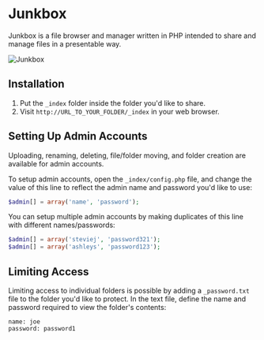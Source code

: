 # Junkbox

Junkbox is a file browser and manager written in PHP intended to share and manage files in a presentable way.

![Junkbox](https://raw.github.com/bryanbuchanan/junkbox/master/screenshot.png)

## Installation

1. Put the `_index` folder inside the folder you'd like to share.
2. Visit `http://URL_TO_YOUR_FOLDER/_index` in your web browser.

## Setting Up Admin Accounts

Uploading, renaming, deleting, file/folder moving, and folder creation are available for admin accounts.

To setup admin accounts, open the `_index/config.php` file, and change the value of this line to reflect the admin name and password you'd like to use:
		
```php
$admin[] = array('name', 'password');
```

You can setup multiple admin accounts by making duplicates of this line with different names/passwords:

```php
$admin[] = array('steviej', 'password321');
$admin[] = array('ashleys', 'password123');
```

## Limiting Access

Limiting access to individual folders is possible by adding a `_password.txt` file to the folder you'd like to protect. In the text file, define the name and password required to view the folder's contents:

```
name: joe
password: password1
```